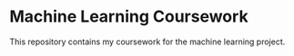 # Machine Learning Coursework
This repository contains my coursework for the machine learning project.